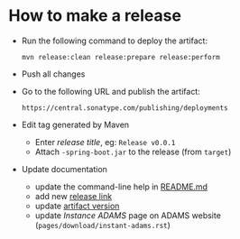 How to make a release
=====================

* Run the following command to deploy the artifact:

  ```
  mvn release:clean release:prepare release:perform
  ```


* Push all changes

* Go to the following URL and publish the artifact:

  ```
  https://central.sonatype.com/publishing/deployments
  ```

* Edit tag generated by Maven 

  * Enter *release title*, eg: `Release v0.0.1`
  * Attach `-spring-boot.jar` to the release (from `target`)

* Update documentation

  * update the command-line help in [README.md](README.md#command-line)
  * add new [release link](README.md#releases)
  * update [artifact version](README.md#maven)
  * update *Instance ADAMS* page on ADAMS website (`pages/download/instant-adams.rst`)  
